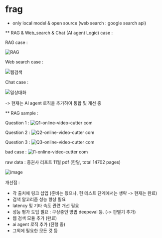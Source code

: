 # frag
- only local model & open source (web search : google search api)



** RAG & Web_search & Chat (AI agent Logic) case : 

RAG case : 

![RAG](https://github.com/user-attachments/assets/da135105-987c-49c1-b419-1bfa218ceda0)


Web search case : 

![웹검색](https://github.com/user-attachments/assets/639c854d-76fa-47c5-a997-504b3e6ee020)


Chat case : 

![일상대화](https://github.com/user-attachments/assets/ec9606e7-8113-40de-96fc-1209c80038c4)


-> 현재는 AI agent 로직을 추가하여 통합 및 개선 중 




** RAG sample : 

Question 1 : 
![Q1-_online-video-cutter com_](https://github.com/user-attachments/assets/f2eb3e58-5c49-41d6-852c-828c66d00556)


Question 2 : 
![Q2-_online-video-cutter com_](https://github.com/user-attachments/assets/7ff8999c-e5fd-49de-b82d-41bf03ce612c)


Question 3 : 
![Q3-_online-video-cutter com_](https://github.com/user-attachments/assets/9fde0c19-01cc-4732-a3b3-3d5d4cec99df)


bad case : 
![I1-_online-video-cutter com_](https://github.com/user-attachments/assets/66d3f4a2-b02c-463d-b8c2-1ec75e3d94f9)





raw data : 증권사 리포트 11월 pdf (한달, total 14702 pages) 

![image](https://github.com/user-attachments/assets/fa09e447-a637-4b1d-96ec-640c57ba44a1)




개선점 :
- 각 출처에 링크 삽입 (준비는 됬으나, 현 테스트 단계에서는 생략 -> 현재는 완료)
- 검색 알고리즘 성능 향상 필요 
- latency 및 기타 속도 관련 개선 필요
- 성능 평가 도입 필요 : 구상중인 방법 deepeval 등. (-> 판별기 추가)
- 웹 검색 모듈 추가 (완료)
- ai agent 로직 추가 (진행 중)
- 그외에 필요한 모든 것 등 
